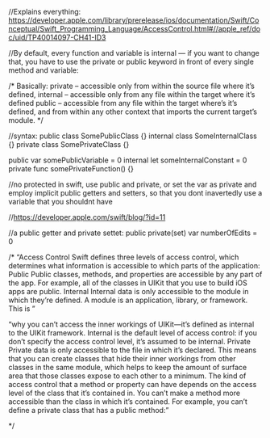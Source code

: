//Explains everything: https://developer.apple.com/library/prerelease/ios/documentation/Swift/Conceptual/Swift_Programming_Language/AccessControl.html#//apple_ref/doc/uid/TP40014097-CH41-ID3

//By default, every function and variable is internal — if you want to change that, you have to use the private or public keyword in front of every single method and variable:


/*
Basically:
private – accessible only from within the source file where it’s defined,
internal – accessible only from any file within the target where it’s defined
public – accessible from any file within the target where’s it’s defined, and from within any other context that imports the current target’s module.
*/

//syntax:
public class SomePublicClass {}
internal class SomeInternalClass {}
private class SomePrivateClass {}

public var somePublicVariable = 0
internal let someInternalConstant = 0
private func somePrivateFunction() {}

//no protected in swift, use public and private, or set the var as private and employ implicit public getters and setters, so that you dont inavertedly use a variable that you shouldnt have

//https://developer.apple.com/swift/blog/?id=11

//a public getter and private settet:
public private(set) var numberOfEdits = 0

/*
“Access Control
Swift defines three levels of access control, which determines what information is accessible to which parts of the application:
Public
Public classes, methods, and properties are accessible by any part of the app. For example, all of the classes in UIKit that you use to build iOS apps are public.
Internal
Internal data is only accessible to the module in which they’re defined. A module is an application, library, or framework. This is ”



“why you can’t access the inner workings of UIKit—it’s defined as internal to the UIKit framework. Internal is the default level of access control: if you don’t specify the access control level, it’s assumed to be internal.
Private
Private data is only accessible to the file in which it’s declared. This means that you can create classes that hide their inner workings from other classes in the same module, which helps to keep the amount of surface area that those classes expose to each other to a minimum.
The kind of access control that a method or property can have depends on the access level of the class that it’s contained in. You can’t make a method more accessible than the class in which it’s contained. For example, you can’t define a private class that has a public method:”


*/